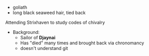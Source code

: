 - goliath
- long black seaweed hair, tied back

Attending Strixhaven to study codes of chivalry

- Background:
	- Sailor of **Djaynai**
	- Has "died" many times and brought back via chronomancy
 	- doesn't understand git
